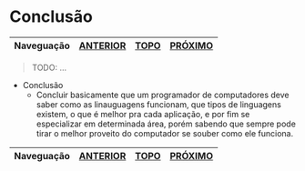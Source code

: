 Conclusão
=========

Naveguação | [ANTERIOR][_A] | [TOPO][_H] | [PRÓXIMO][_P]
-----------|----------------|------------|--------------

> TODO: ...

* Conclusão
  - Concluir basicamente que um programador de computadores deve saber como as linauguagens funcionam,
    que tipos de linguagens existem, o que é melhor pra cada aplicação, e por fim se especializar
    em determinada área, porém sabendo que sempre pode tirar o melhor proveito do computador se souber
    como ele funciona.

Naveguação | [ANTERIOR][_A] | [TOPO][_H] | [PRÓXIMO][_P]
-----------|----------------|------------|--------------

<!-- Links de navegação -->
[_A]: ./chapter-11/intro.md "Capítulo 11 - Resumão"
[_H]: ./index.md "Topo"
[_P]: ./bibliography.md "Bibliografia"

<!-- Outros links -->
